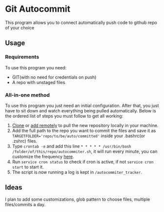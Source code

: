 # Git Autocommit

This program allows you to connect automatically push code to github repo of your choice

## Usage

### Requirements

To use this program you need:

- GIT(with no need for credentials on push)
- A repo with unstaged files

### All-in-one method

To use this program you just need an initial configuration. After that, you just have to sit down and watch
everything being pulled automatically. Below is the ordered list of steps you must follow to get all working:

1. [Clone](https://docs.github.com/en/repositories/creating-and-managing-repositories/cloning-a-repository) or [add remotely](https://docs.github.com/en/get-started/getting-started-with-git/managing-remote-repositories) to pull the new repository locally in your machine.
2. Add the full path to the repo you want to commit the files and save it as `TARGETFOLDER='repo/to/be/auto/committed'` inside your .bashrc(or .zshrc) files.
4. Type `crontab -e` and add this line `* * * * * /usr/bin/bash /folder/of/this/repo/autocommiter.sh`, it will run every minute, you can customize the frequency [here](https://crontab.guru).
5. Run `service cron status` to check if cron is active, if not `service cron start` to start it.
6. The script is now running a log is kept in `/autocommiter_tracker`.

## Ideas

I plan to add some customizations, glob pattern to choose files, multiple files/commits a day.